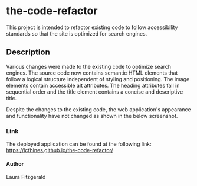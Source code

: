 # the-code-refactor
This project is intended to refactor existing code to follow accessibility standards so that the site is optimized for search engines.

## Description

Various changes were made to the existing code to optimize search engines. The source code now contains semantic HTML elements that follow a logical structure independent of styling and positioning. 
The image elements contain accessible alt attributes. The heading attributes fall in sequential order and the title element contains a concise and descriptive title. 

Despite the changes to the existing code, the web application's appearance and functionality have not changed as shown in the below screenshot.


### Link
The deployed application can be found at the following link: https://lcfhines.github.io/the-code-refactor/

#### Author
Laura Fitzgerald
